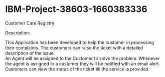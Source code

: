 # IBM-Project-38603-1660383336
Customer Care Registry

Description:
  
This Application has been developed to help the customer in processing their complaints. The customers can raise the ticket with a detailed description of the issue.  
An Agent will be assigned to the Customer to solve the problem.  Whenever the agent is assigned to a customer they will be notified with an email alert. 
Customers can view the status of the ticket till the service is provided.

